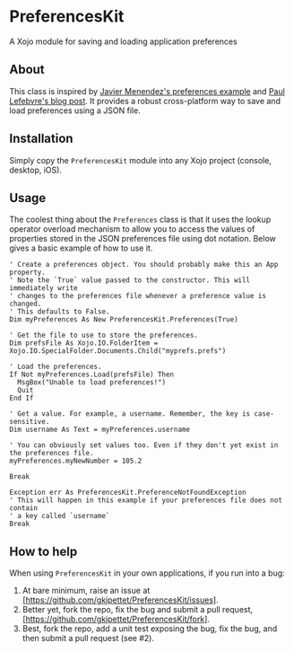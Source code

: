 # PreferencesKit
A Xojo module for saving and loading application preferences

## About
This class is inspired by [Javier Menendez's preferences example][javier] and [Paul Lefebvre's blog post][paul]. It provides a robust cross-platform way to save and load preferences using a JSON file.

## Installation
Simply copy the `PreferencesKit` module into any Xojo project (console, desktop, iOS).

## Usage
The coolest thing about the `Preferences` class is that it uses the lookup operator overload mechanism to allow you to access the values of properties stored in the JSON preferences file using dot notation. Below gives a basic example of how to use it.

```language-xojo
' Create a preferences object. You should probably make this an App property.
' Note the `True` value passed to the constructor. This will immediately write 
' changes to the preferences file whenever a preference value is changed.
' This defaults to False.
Dim myPreferences As New PreferencesKit.Preferences(True)

' Get the file to use to store the preferences. 
Dim prefsFile As Xojo.IO.FolderItem = Xojo.IO.SpecialFolder.Documents.Child("myprefs.prefs")

' Load the preferences.
If Not myPreferences.Load(prefsFile) Then
  MsgBox("Unable to load preferences!")
  Quit
End If

' Get a value. For example, a username. Remember, the key is case-sensitive.
Dim username As Text = myPreferences.username

' You can obviously set values too. Even if they don't yet exist in the preferences file.
myPreferences.myNewNumber = 105.2

Break

Exception err As PreferencesKit.PreferenceNotFoundException
' This will happen in this example if your preferences file does not contain 
' a key called `username`
Break
```

## How to help
When using `PreferencesKit` in your own applications, if you run into a bug:

1. At bare minimum, raise an issue at [https://github.com/gkjpettet/PreferencesKit/issues].
2.  Better yet, fork the repo, fix the bug and submit a pull request, [https://github.com/gkjpettet/PreferencesKit/fork].
3.  Best, fork the repo, add a unit test exposing the bug, fix the bug, and then submit a pull request (see #2).

[javier]: https://blog.xojo.com/2018/06/20/create-a-preferences-class-with-operator_lookup
[paul]: https://blog.xojo.com/2014/01/27/saving-preferences